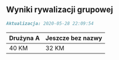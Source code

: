 ## Wyniki rywalizacji grupowej

```markdown
Aktualizacja: 2020-05-28 22:09:54
```

Drużyna A | Jeszcze bez nazwy
------------ | -------------
 40 KM | 32 KM